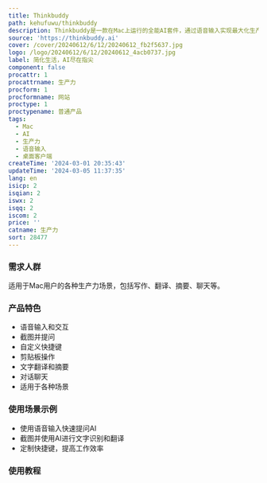 ```yaml
---
title: Thinkbuddy
path: kehufuwu/thinkbuddy
description: Thinkbuddy是一款在Mac上运行的全能AI套件，通过语音输入实现最大化生产力提升的无缝集成。免费试用，功能强大，价格实惠。
source: 'https://thinkbuddy.ai'
cover: /cover/20240612/6/12/20240612_fb2f5637.jpg
logo: /logo/20240612/6/12/20240612_4acb0737.jpg
label: 简化生活，AI尽在指尖
component: false
procattr: 1
procattrname: 生产力
procform: 1
procformname: 网站
proctype: 1
proctypename: 普通产品
tags:
  - Mac
  - AI
  - 生产力
  - 语音输入
  - 桌面客户端
createTime: '2024-03-01 20:35:43'
updateTime: '2024-03-05 11:37:35'
lang: en
isicp: 2
isqian: 2
iswx: 2
isqq: 2
iscom: 2
price: ''
catname: 生产力
sort: 28477
---
```




### 需求人群
适用于Mac用户的各种生产力场景，包括写作、翻译、摘要、聊天等。

### 产品特色
- 语音输入和交互
- 截图并提问
- 自定义快捷键
- 剪贴板操作
- 文字翻译和摘要
- 对话聊天
- 适用于各种场景

### 使用场景示例
- 使用语音输入快速提问AI
- 截图并使用AI进行文字识别和翻译
- 定制快捷键，提高工作效率

### 使用教程


  
